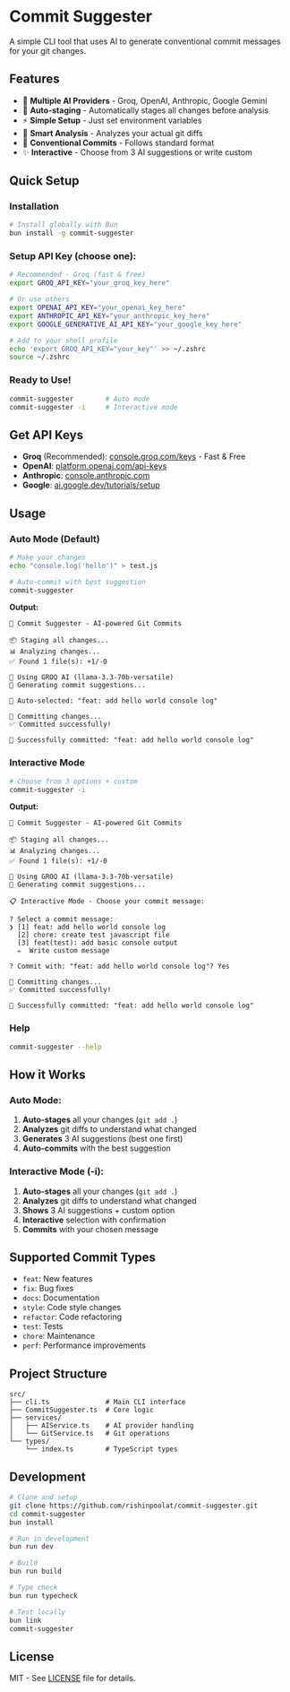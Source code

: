 # Commit Suggester

A simple CLI tool that uses AI to generate conventional commit messages for your git changes.

## Features

- 🤖 **Multiple AI Providers** - Groq, OpenAI, Anthropic, Google Gemini
- 🚀 **Auto-staging** - Automatically stages all changes before analysis
- ⚡ **Simple Setup** - Just set environment variables
- 🎯 **Smart Analysis** - Analyzes your actual git diffs
- 📝 **Conventional Commits** - Follows standard format
- ✨ **Interactive** - Choose from 3 AI suggestions or write custom

## Quick Setup

### **Installation**
```bash
# Install globally with Bun
bun install -g commit-suggester
```

### **Setup API Key** (choose one):
```bash
# Recommended - Groq (fast & free)
export GROQ_API_KEY="your_groq_key_here"

# Or use others
export OPENAI_API_KEY="your_openai_key_here"
export ANTHROPIC_API_KEY="your_anthropic_key_here"  
export GOOGLE_GENERATIVE_AI_API_KEY="your_google_key_here"

# Add to your shell profile
echo 'export GROQ_API_KEY="your_key"' >> ~/.zshrc
source ~/.zshrc
```

### **Ready to Use!**
```bash
commit-suggester        # Auto mode
commit-suggester -i     # Interactive mode
```

## Get API Keys

- **Groq** (Recommended): [console.groq.com/keys](https://console.groq.com/keys) - Fast & Free
- **OpenAI**: [platform.openai.com/api-keys](https://platform.openai.com/api-keys)
- **Anthropic**: [console.anthropic.com](https://console.anthropic.com/)
- **Google**: [ai.google.dev/tutorials/setup](https://ai.google.dev/tutorials/setup)

## Usage

### **Auto Mode (Default)**
```bash
# Make your changes
echo "console.log('hello')" > test.js

# Auto-commit with best suggestion
commit-suggester
```

**Output:**
```
🚀 Commit Suggester - AI-powered Git Commits

📦 Staging all changes...
📊 Analyzing changes...
✅ Found 1 file(s): +1/-0

🤖 Using GROQ AI (llama-3.3-70b-versatile)
🤖 Generating commit suggestions...

🎯 Auto-selected: "feat: add hello world console log"

📝 Committing changes...
✅ Committed successfully!

🎉 Successfully committed: "feat: add hello world console log"
```

### **Interactive Mode**
```bash
# Choose from 3 options + custom
commit-suggester -i
```

**Output:**
```
🚀 Commit Suggester - AI-powered Git Commits

📦 Staging all changes...
📊 Analyzing changes...
✅ Found 1 file(s): +1/-0

🤖 Using GROQ AI (llama-3.3-70b-versatile)
🤖 Generating commit suggestions...

📋 Interactive Mode - Choose your commit message:

? Select a commit message:
❯ [1] feat: add hello world console log
  [2] chore: create test javascript file  
  [3] feat(test): add basic console output
  ✏️  Write custom message

? Commit with: "feat: add hello world console log"? Yes

📝 Committing changes...
✅ Committed successfully!

🎉 Successfully committed: "feat: add hello world console log"
```

### **Help**
```bash
commit-suggester --help
```

## How it Works

### **Auto Mode:**
1. **Auto-stages** all your changes (`git add .`)
2. **Analyzes** git diffs to understand what changed  
3. **Generates** 3 AI suggestions (best one first)
4. **Auto-commits** with the best suggestion

### **Interactive Mode (-i):**
1. **Auto-stages** all your changes (`git add .`)
2. **Analyzes** git diffs to understand what changed
3. **Shows** 3 AI suggestions + custom option
4. **Interactive** selection with confirmation
5. **Commits** with your chosen message

## Supported Commit Types

- `feat`: New features
- `fix`: Bug fixes  
- `docs`: Documentation
- `style`: Code style changes
- `refactor`: Code refactoring
- `test`: Tests
- `chore`: Maintenance
- `perf`: Performance improvements

## Project Structure

```
src/
├── cli.ts              # Main CLI interface
├── CommitSuggester.ts  # Core logic
├── services/
│   ├── AIService.ts    # AI provider handling
│   └── GitService.ts   # Git operations
└── types/
    └── index.ts        # TypeScript types
```

## Development

```bash
# Clone and setup
git clone https://github.com/rishinpoolat/commit-suggester.git
cd commit-suggester
bun install

# Run in development
bun run dev

# Build
bun run build

# Type check
bun run typecheck

# Test locally
bun link
commit-suggester
```

## License

MIT - See [LICENSE](LICENSE) file for details.